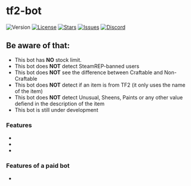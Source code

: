 # tf2-bot
![Version](https://img.shields.io/github/package-json/v/confernn/tf2-bot.svg)
[![License](https://img.shields.io/github/license/confernn/tf2-bot.svg)](https://github.com/confernn/auto-accept-donations/blob/master/LICENSE)
[![Stars](https://img.shields.io/github/stars/confernn/tf2-bot.svg)](https://github.com/confernn/tf2-bot/stargazers)
[![Issues](https://img.shields.io/github/issues/confernn/tf2-bot.svg)](https://github.com/confernn/tf2-bot/issues)
[![Discord](https://img.shields.io/discord/467040686982692865.svg)](https://discord.gg/t8nHSvA)

## Be aware of that:
* This bot has **NO** stock limit.
* This bot does **NOT** detect SteamREP-banned users
* This bot does **NOT** see the difference between Craftable and Non-Craftable
* This bot does **NOT** detect if an item is from TF2 (it only uses the name of the item)
* This bot does **NOT** detect Unusual, Sheens, Paints or any other value defiend in the description of the item
* This bot is still under development

### Features
* 
*
*

### Features of a paid bot
* 
